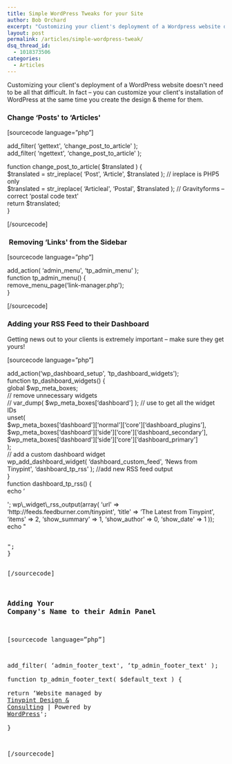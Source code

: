 ```yaml
---
title: Simple WordPress Tweaks for your Site
author: Bob Orchard
excerpt: "Customizing your client's deployment of a Wordpress website doesn't need to be all that difficult. In fact - you can customize your client's installation of Wordpress at the same time you create the design & theme for them."
layout: post
permalink: /articles/simple-wordpress-tweak/
dsq_thread_id:
  - 1018373506
categories:
  - Articles
---
```

Customizing your client's deployment of a WordPress website doesn't need to be all that difficult. In fact &#8211; you can customize your client's installation of WordPress at the same time you create the design & theme for them.

<!--more-->

### Change &#8216;Posts' to &#8216;Articles'

[sourcecode language=&#8221;php&#8221;]

add\_filter( &#8216;gettext', &#8216;change\_post\_to\_article' );  
add\_filter( &#8216;ngettext', &#8216;change\_post\_to\_article' );

function change\_post\_to_article( $translated ) {  
$translated = str_ireplace( &#8216;Post', &#8216;Article', $translated ); // ireplace is PHP5 only  
$translated = str_ireplace( &#8216;Articleal', &#8216;Postal', $translated ); // Gravityforms &#8211; correct &#8216;postal code text'  
return $translated;  
}

[/sourcecode]

###  Removing &#8216;Links' from the Sidebar

[sourcecode language=&#8221;php&#8221;]

add\_action( &#8216;admin\_menu', &#8216;tp\_admin\_menu' );  
function tp\_admin\_menu() {  
remove\_menu\_page(&#8216;link-manager.php');  
}

[/sourcecode]

### Adding your RSS Feed to their Dashboard

Getting news out to your clients is extremely important &#8211; make sure they get yours!

[sourcecode language=&#8221;php&#8221;]

add\_action(&#8216;wp\_dashboard\_setup', &#8216;tp\_dashboard_widgets');  
function tp\_dashboard\_widgets() {  
global $wp\_meta\_boxes;  
// remove unnecessary widgets  
// var\_dump( $wp\_meta_boxes[&#8216;dashboard'] ); // use to get all the widget IDs  
unset(  
$wp\_meta\_boxes\[&#8216;dashboard'\]\[&#8216;normal'\]\[&#8216;core'\]\[&#8216;dashboard_plugins'\],  
$wp\_meta\_boxes\[&#8216;dashboard'\]\[&#8216;side'\]\[&#8216;core'\]\[&#8216;dashboard_secondary'\],  
$wp\_meta\_boxes\[&#8216;dashboard'\]\[&#8216;side'\]\[&#8216;core'\]\[&#8216;dashboard_primary'\]  
);  
// add a custom dashboard widget  
wp\_add\_dashboard\_widget( &#8216;dashboard\_custom\_feed', &#8216;News from Tinypint', &#8216;dashboard\_tp_rss' ); //add new RSS feed output  
}  
function dashboard\_tp\_rss() {  
echo &#8216;</pre>  
<div class="rss-widget">';  
wp\_widget\_rss_output(array(  
&#8216;url' => &#8216;http://feeds.feedburner.com/tinypint',  
&#8216;title' => &#8216;The Latest from Tinypint',  
&#8216;items' => 2,  
&#8216;show_summary' => 1,  
&#8216;show_author' => 0,  
&#8216;show_date' => 1  
));  
echo "</div>  
<pre>  
";  
}

[/sourcecode]

### Adding Your Company's Name to their Admin Panel

[sourcecode language=&#8221;php&#8221;]

add\_filter( &#8216;admin\_footer\_text', &#8216;tp\_admin\_footer\_text' );  
function tp\_admin\_footer\_text( $default\_text ) {  
return &#8216;<span id="footer-thankyou">Website managed by <a href="http://www.tinypintdesign.com">Tinypint Design & Consulting</a><span> | Powered by <a href="http://www.wordpress.org">WordPress</a>';  
}

[/sourcecode]